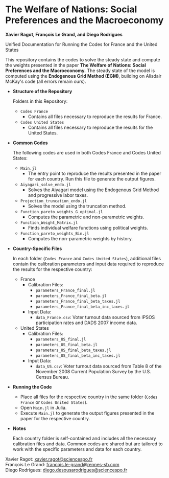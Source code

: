 # The Welfare of Nations: Social Preferences and the Macroeconomy
**Xavier Ragot, François Le Grand, and Diego Rodrigues**

Unified Documentation for Running the Codes for France and the United States

This repository contains the codes to solve the steady state and compute the weights presented in the paper **The Welfare of Nations: Social Preferences and the Macroeconomy.** The steady state of the model is computed using the **Endogenous Grid Method (EGM)**, building on Alisdair McKay's code (all errors remain ours).

- **Structure of the Repository**
  
  Folders in this Repository:
  
	- `Codes France`
		- Contains all files necessary to reproduce the results for France.
  	- `Codes United States`
  		- Contains all files necessary to reproduce the results for the United States.
  	   
- **Common Codes**
  
	The following codes are used in both Codes France and Codes United States:
	- `Main.jl`
		- The entry point to reproduce the results presented in the paper for each country. Run this file to generate the output figures. 
	- `Aiyagari_solve_endo.jl`
		- Solves the Aiyagari model using the Endogenous Grid Method and progressive labor taxes. 
	- `Projection_truncation_endo.jl`
		- Solves the model using the truncation method. 
	- `Function_pareto_weights_G_optimal.jl`
		- Computes the parametric and non-parametric weights. 
	- `Function_Weight_Matrix.jl`
		- Finds individual welfare functions using political weights. 
	- `Function_pareto_weights_Bin.jl`
		- Computes the non-parametric weights by history. 
  
- **Country-Specific Files**
  
	In each folder (`Codes France` and `Codes United States`), additional files contain the calibration parameters and input data required to reproduce the results for the respective country:

	- France
		- Calibration Files:
			- `parameters_France_final.jl` 
			- `parameters_France_final_beta.jl` 
			- `parameters_France_final_beta_taxes.jl` 
			- `parameters_France_final_beta_inc_taxes.jl` 
	 	- Input Data:
			- `data_France.csv`: Voter turnout data sourced from IPSOS participation rates and DADS 2007 income data. 
  	 - United States
		- Calibration Files:
			- `parameters_US_final.jl` 
			- `parameters_US_final_beta.jl`
			- `parameters_US_final_beta_taxes.jl`
			- `parameters_US_final_beta_inc_taxes.jl`
		- Input Data:
			- `data_US.csv`: Voter turnout data sourced from Table 8 of the November 2008 Current Population Survey by the U.S. Census Bureau. 
   
- **Running the Code**
	- Place all files for the respective country in the same folder (`Codes France` or `Codes United States`). 
	- Open `Main.jl` in Julia. 
	- Execute `Main.jl` to generate the output figures presented in the paper for the respective country.

 
- **Notes**
  
	Each country folder is self-contained and includes all the necessary calibration files and data. Common codes are shared but are tailored to work with the specific parameters and data for each country. 

Xavier Ragot: xavier.ragot@sciencespo.fr\
François Le Grand: francois.le-grand@rennes-sb.com\
Diego Rodrigues: diego.desousarodrigues@sciencespo.fr

